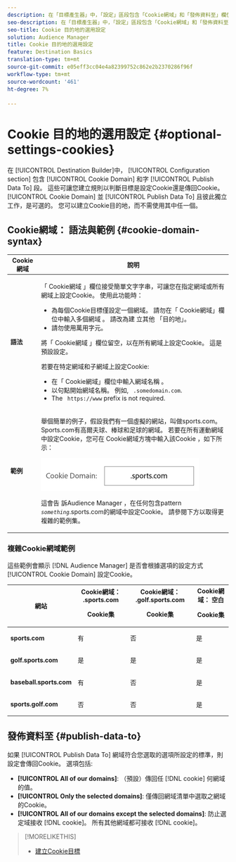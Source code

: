 ```yaml
---
description: 在「目標產生器」中，「設定」區段包含「Cookie網域」和「發佈資料至」欄位。 這些可讓您建立規則以判斷目標是設定Cookie還是傳回Cookie。 Cookie網域和發佈資料彼此獨立運作，且為選用。 您可以建立Cookie目的地，而不需使用其中任一個。
seo-description: 在「目標產生器」中，「設定」區段包含「Cookie網域」和「發佈資料至」欄位。 這些可讓您建立規則以判斷目標是設定Cookie還是傳回Cookie。 Cookie網域和發佈資料彼此獨立運作，且為選用。 您可以建立Cookie目的地，而不需使用其中任一個。
seo-title: Cookie 目的地的選用設定
solution: Audience Manager
title: Cookie 目的地的選用設定
feature: Destination Basics
translation-type: tm+mt
source-git-commit: e05eff3cc04e4a82399752c862e2b2370286f96f
workflow-type: tm+mt
source-wordcount: '461'
ht-degree: 7%

---
```



# Cookie 目的地的選用設定 {#optional-settings-cookies}

在 [!UICONTROL Destination Builder]中， [!UICONTROL Configuration section] 包含 [!UICONTROL Cookie Domain] 和字 [!UICONTROL Publish Data To] 段。 這些可讓您建立規則以判斷目標是設定Cookie還是傳回Cookie。 [!UICONTROL Cookie Domain] 並 [!UICONTROL Publish Data To] 且彼此獨立工作，是可選的。 您可以建立Cookie目的地，而不需使用其中任一個。

## Cookie網域： 語法與範例 {#cookie-domain-syntax}

<!-- cookie-destination-options.xml -->

<table id="table_4F4F7562AFEE49F8917AAE5712B5CCE4"> 
 <thead> 
  <tr> 
   <th colname="col1" class="entry"> Cookie 網域 </th> 
   <th colname="col2" class="entry"> 說明 </th> 
  </tr>
 </thead>
 <tbody> 
  <tr> 
   <td colname="col1"> <p><b>語法</b> </p> </td> 
   <td colname="col2"> <p>「 <span class="wintitle"> Cookie網域</span> 」欄位接受簡單文字字串，可讓您在指定網域或所有網域上設定Cookie。 使用此功能時： </p> <p> 
     <ul id="ul_473CB59F2C0C4B358201BE5C8B27D73D"> 
      <li id="li_4E7F4691C1B54415963F7D5AA1558C9A">為每個Cookie目標僅設定一個網域。 請勿在「 <span class="wintitle"> Cookie網域」欄位中輸入多個網域</span> 。 請改為建 <span class="wintitle"> 立其他</span> 「目的地」。 </li> 
      <li id="li_AEBF5C5F3C264C5EA4A2A6063C3F377D">請勿使用萬用字元。 </li> 
     </ul> </p> <p> 將「 <span class="wintitle"> Cookie網域</span> 」欄位留空，以在所有網域上設定Cookie。 這是預設設定。 </p> <p>若要在特定網域和子網域上設定Cookie: </p> <p> 
     <ul id="ul_F25BC0D8C40641A2A5CA338E5C258435"> 
      <li id="li_E236D8DEE4F24F9BBA36074F7049C12C">在「 <span class="wintitle"> Cookie網域」欄位中輸入網域名稱</span> 。 </li> 
      <li id="li_0471C198EE344DE5963A3C2F70B9E78B">以句點開始網域名稱。 例如, <code> .somedomain.com</code>. </li> 
      <li id="li_73D06F2BEF45487280C2245E1F6B8ED0">The <code> https://www</code> prefix is not required. </li> 
     </ul> </p> </td> 
  </tr> 
  <tr> 
   <td colname="col1"> <p><b>範例</b> </p> </td> 
   <td colname="col2"> <p>舉個簡單的例子，假設我們有一個虛擬的網站，叫做sports.com。 Sports.com有高爾夫球、棒球和足球的網域。 若要在所有運動網域中設定Cookie，您可在 <span class="wintitle"> Cookie網域方塊中輸入該Cookie</span> ，如下所示： </p> <p> <img src="assets/sports-domain.png" id="image_8883477BB3B543648C97A441AD34C6DE" /> </p> <p>這會告 <span class="keyword"> 訴Audience Manager</span> ，在任何包含pattern <code><i>something</i></code>.sports.com的網域中設定Cookie。 請參閱下方以取得更複雜的範例集。 </p> </td> 
  </tr> 
 </tbody> 
</table>

### 複雜Cookie網域範例

這些範例會顯示 [!DNL Audience Manager] 是否會根據選項的設定方式 [!UICONTROL Cookie Domain] 設定Cookie。

<table id="table_3A7B9479CDA6493FA8104D8D9841E914"> 
 <thead> 
  <tr> 
   <th colname="col1" class="entry"> 網站 </th> 
   <th colname="col2" class="entry">Cookie網域： .sports.com <p>Cookie集 </p> </th> 
   <th colname="col3" class="entry">Cookie網域： .golf.sports.com <p>Cookie集 </p> </th> 
   <th colname="col4" class="entry">Cookie網域： 空白 <p>Cookie集 </p> </th> 
  </tr> 
 </thead>
 <tbody> 
  <tr> 
   <td colname="col1"> <p> <b>sports.com</b> </p> </td> 
   <td colname="col2"> 有 </td> 
   <td colname="col3"> 否 </td> 
   <td colname="col4"> 是 </td> 
  </tr> 
  <tr> 
   <td colname="col1"> <p> <b>golf.sports.com</b> </p> </td> 
   <td colname="col2"> 是 </td> 
   <td colname="col3"> 是 </td> 
   <td colname="col4"> 是 </td> 
  </tr> 
  <tr> 
   <td colname="col1"> <p> <b>baseball.sports.com</b> </p> </td> 
   <td colname="col2"> 有 </td> 
   <td colname="col3"> 否 </td> 
   <td colname="col4"> 是 </td> 
  </tr> 
  <tr> 
   <td colname="col1"> <p> <b>sports.golf.com</b> </p> </td> 
   <td colname="col2"> 否 </td> 
   <td colname="col3"> 否 </td> 
   <td colname="col4"> 是 </td> 
  </tr> 
 </tbody> 
</table>

## 發佈資料至 {#publish-data-to}

如果 [!UICONTROL Publish Data To] 網域符合您選取的選項所設定的標準，則設定會傳回Cookie。 選項包括:

* **[!UICONTROL All of our domains]**: （預設）傳回任 [!DNL cookie] 何網域的值。
* **[!UICONTROL Only the selected domains]**: 僅傳回網域清單中選取之網域的Cookie。
* **[!UICONTROL All of our domains except the selected domains]**: 防止選定域接收 [!DNL cookie]。 所有其他網域都可接收 [!DNL cookie]。

>[!MORELIKETHIS]
>
>* [建立Cookie目標](../../features/destinations/create-cookie-destination.md)